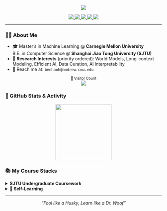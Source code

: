 <p align="center">
  <img src="https://readme-typing-svg.demolab.com?font=Fira+Code&duration=2000&pause=1000&center=true&vCenter=true&multiline=true&width=600&lines=Hi%2C+I'm+Benhao+(%40huskydoge)%F0%9F%90%BE"/>
</p>
</p>

<p align="center">
  <a href="https://space.bilibili.com/47337383" target="_blank" title="Bilibili">
    <img src="https://img.shields.io/badge/Bilibili-HuskyDoge-blue?logo=bilibili" />
  </a>
  <a href="https://www.zhihu.com/people/huskydoge" target="_blank" title="Zhihu">
    <img src="https://img.shields.io/badge/Zhihu-DrWoFF-blue?logo=zhihu" />
  </a>
  <a href="https://husky-blog-six.vercel.app/" target="_blank" title="Research Blog">
    <img src="https://img.shields.io/badge/Research_Blog-blue?logo=blogger" />
  </a>
  <a href="https://huskydoge.github.io/" target="_blank" title="Homepage">
    <img src="https://img.shields.io/badge/HomePage-blue?logo=blogger" />
  </a>
  <a href="https://huskydoge.github.io/husky-knowledge-library/" target="_blank" title="Knowledge Cache">
    <img src="https://img.shields.io/badge/Knowledge_Cache-blue?logo=bloglovin" />
  </a>
</p>

---

### 👨‍🎓 About Me

- 🎓 Master’s in Machine Learning @ **Carnegie Mellon University**  
  B.E. in Computer Science @ **Shanghai Jiao Tong University (SJTU)**
- 🔬 **Research Interests** (priority ordered): World Models, Long-context Modeling, Efficient AI, Data Curation, AI Interpretability
- 💌 Reach me at: `benhaoh@andrew.cmu.edu`

<p align="center">
  <sub>👀 Visitor Count</sub><br>
  <img src="https://profile-counter.glitch.me/huskydoge/count.svg" />
</p>


### 🚀 GitHub Stats & Activity

<p align="center">
  <img src="https://github-readme-stats.vercel.app/api?username=huskydoge&show_icons=true&theme=gruvbox_light&hide_title=true&hide_border=true&border_radius=12" height="180" />
</p>


### 📚 My Course Stacks

<details>
<summary><strong>SJTU Undergraduate Coursework</strong></summary>
<br>

- 🎮 [CS1605 Programming & Practice Group Project](https://github.com/huskydoge/SnakeGame) – Summer 2022
- 🛠️ ICE2604 Introduction to Software Engineering – Fall 2022
- 🔢 [ICE2601 Information Theory Final Project](https://github.com/huskydoge/Exploration-on-Adaptive-Huffman) – Spring 2023
- 🌐 [CS3611 Computer Networking Group Project](https://github.com/huskydoge/CS3611-videoStreaming-player) – Spring 2023
- 🔣 [CS2612 Programming Languages and Compilers](https://github.com/huskydoge/CS2612-Programming-Languages-and-Compilers) – Fall 2023
- 💻 [CS3601 Operating Systems](https://github.com/huskydoge/CS3601-OS-2023) – Fall 2023
- 🧠 [CS3602 Natural Language Processing](https://github.com/huskydoge/CS3602-NLP) – Fall 2023
- 🤖 [AI3603 Theory & Application of AI](https://github.com/huskydoge/AI-3603-Theory-and-application-of-artificial-intelligence) – Fall 2023
- 📦 [Other Courses Repository](https://github.com/huskydoge/SJTU-CourseStacks)

</details>

<details>
<summary><strong>🧪 Self-Learning</strong></summary>
<br>

- 📘 [The Complete JavaScript Course 2023, Udemy (Bilibili Mirror)](https://www.bilibili.com/video/BV1vA4y197C7/?spm_id_from=333.337.search-card.all.click) *(In Progress)*

</details>

---

<p align="center">
  <em>“Fool like a Husky, Learn like a Dr. Woof”</em>
</p>
